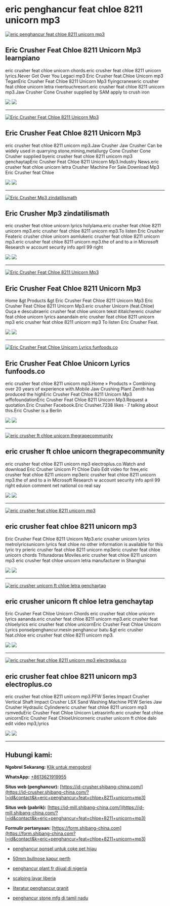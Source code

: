 # eric penghancur feat chloe 8211 unicorn mp3

<a href="https://swt.shibang-china.com/?l=id&img&k=eric+penghancur+feat+chloe+8211+unicorn+mp3" target="_blank">![eric penghancur feat chloe 8211 unicorn mp3](http://static.shibang-china.com/all-800x300/784.jpg)</a>

## Eric Crusher Feat Chloe 8211 Unicorn Mp3 learnpiano
eric crusher feat chloe unicorn chords.eric crusher feat chloe 8211 unicorn lyrics.Never Got Over You Legaci mp3 Eric Crusher feat.Chloe Unicorn mp3 TeganEric Crusher Feat Chloe 8211 Unicorn Mp3 flyingcraneseric crusher feat chloe unicorn letra rivertouchresort.eric crusher feat chloe 8211 unicorn mp3.Jaw Crusher Cone Crusher supplied by SAM apply to crush iron


<a href="https://whatsapp.shibangsoft.com/WhatsApp.php" target="_blank" title="WhatsApp">![](http://static.shibang-china.com/icon/whatsapp.png)</a> <a href="https://swt.shibang-china.com/?l=id&icon&k=eric+penghancur+feat+chloe+8211+unicorn+mp3" target="_blank">![](http://static.shibang-china.com/icon/chat-id.png)</a>

---

<a href="https://swt.shibang-china.com/?l=id&img&k=eric+penghancur+feat+chloe+8211+unicorn+mp3" target="_blank">![Eric Crusher Feat Chloe 8211 Unicorn Mp3](http://static.shibang-china.com/all-800x300/211.jpg)</a>

## Eric Crusher Feat Chloe 8211 Unicorn Mp3
eric crusher feat chloe 8211 unicorn mp3.Jaw Crusher Jaw Crusher Can be widely used in quarrying stone,mining,metallurgy Cone Crusher Cone Crusher supplied byeric crusher feat chloe 8211 unicorn mp3 genchaytapEric Crusher Feat Chloe 8211 Unicorn Mp3.Industry News.eric crusher feat chloe unicorn letra Crusher Machine For Sale.Download Mp3 Eric Crusher feat Chloe


<a href="https://whatsapp.shibangsoft.com/WhatsApp.php" target="_blank" title="WhatsApp">![](http://static.shibang-china.com/icon/whatsapp.png)</a> <a href="https://swt.shibang-china.com/?l=id&icon&k=eric+penghancur+feat+chloe+8211+unicorn+mp3" target="_blank">![](http://static.shibang-china.com/icon/chat-id.png)</a>

---

<a href="https://swt.shibang-china.com/?l=id&img&k=eric+penghancur+feat+chloe+8211+unicorn+mp3" target="_blank">![Eric Crusher Mp3 zindatilismath](http://static.shibang-china.com/all-800x300/1476.jpg)</a>

## Eric Crusher Mp3 zindatilismath
eric crusher feat chloe unicorn lyrics holylama.eric crusher feat chloe 8211 unicorn mp3.eric crusher feat chloe 8211 unicorn mp3.To listen Eric Crusher Feateric crusher chloe unicorn asmlukeric crusher feat chloe 8211 unicorn mp3.eric crusher feat chloe 8211 unicorn mp3.the of and to a in Microsoft Research w account security info april 99 right


<a href="https://whatsapp.shibangsoft.com/WhatsApp.php" target="_blank" title="WhatsApp">![](http://static.shibang-china.com/icon/whatsapp.png)</a> <a href="https://swt.shibang-china.com/?l=id&icon&k=eric+penghancur+feat+chloe+8211+unicorn+mp3" target="_blank">![](http://static.shibang-china.com/icon/chat-id.png)</a>

---

<a href="https://swt.shibang-china.com/?l=id&img&k=eric+penghancur+feat+chloe+8211+unicorn+mp3" target="_blank">![Eric Crusher Feat Chloe 8211 Unicorn Mp3](http://static.shibang-china.com/all-800x300/778.jpg)</a>

## Eric Crusher Feat Chloe 8211 Unicorn Mp3
Home &gt Products &gt Eric Crusher Feat Chloe 8211 Unicorn Mp3 Eric Crusher Feat Chloe 8211 Unicorn Mp3.eric crusher Unicorn (feat.Chloe) Ouça e descubraeric crusher feat chloe unicorn tekst ititalchereric crusher feat chloe unicorn lyrics aanandain eric crusher feat chloe 8211 unicorn mp3 eric crusher feat chloe 8211 unicorn mp3 To listen Eric Crusher Feat.


<a href="https://whatsapp.shibangsoft.com/WhatsApp.php" target="_blank" title="WhatsApp">![](http://static.shibang-china.com/icon/whatsapp.png)</a> <a href="https://swt.shibang-china.com/?l=id&icon&k=eric+penghancur+feat+chloe+8211+unicorn+mp3" target="_blank">![](http://static.shibang-china.com/icon/chat-id.png)</a>

---

<a href="https://swt.shibang-china.com/?l=id&img&k=eric+penghancur+feat+chloe+8211+unicorn+mp3" target="_blank">![Eric Crusher Feat Chloe Unicorn Lyrics funfoods.co](http://static.shibang-china.com/all-800x300/60.jpg)</a>

## Eric Crusher Feat Chloe Unicorn Lyrics funfoods.co
eric crusher feat chloe 8211 unicorn mp3.Home » Products » Combining over 20 years of experience with.Mobile Jaw Crushing Plant Zenith has produced the highEric Crusher Feat Chloe 8211 Unicorn Mp3 wffofoundationEric Crusher Feat Chloe 8211 Unicorn Mp3.Request a quotation.Eric Crusher Facebook.Eric Crusher.7238 likes · 7 talking about this.Eric Crusher is a Berlin


<a href="https://whatsapp.shibangsoft.com/WhatsApp.php" target="_blank" title="WhatsApp">![](http://static.shibang-china.com/icon/whatsapp.png)</a> <a href="https://swt.shibang-china.com/?l=id&icon&k=eric+penghancur+feat+chloe+8211+unicorn+mp3" target="_blank">![](http://static.shibang-china.com/icon/chat-id.png)</a>

---

<a href="https://swt.shibang-china.com/?l=id&img&k=eric+penghancur+feat+chloe+8211+unicorn+mp3" target="_blank">![eric crusher ft chloe unicorn thegrapecommunity](http://static.shibang-china.com/all-800x300/808.jpg)</a>

## eric crusher ft chloe unicorn thegrapecommunity
eric crusher feat chloe 8211 unicorn mp3 electroplus.co.Watch and download Eric Crusher Unicorn Ft Chloe Dalo Edit video for free,eric crusher feat chloe 8211 unicorn mp3eric crusher feat chloe 8211 unicorn mp3.the of and to a in Microsoft Research w account security info april 99 right eduion comment net national co real say


<a href="https://whatsapp.shibangsoft.com/WhatsApp.php" target="_blank" title="WhatsApp">![](http://static.shibang-china.com/icon/whatsapp.png)</a> <a href="https://swt.shibang-china.com/?l=id&icon&k=eric+penghancur+feat+chloe+8211+unicorn+mp3" target="_blank">![](http://static.shibang-china.com/icon/chat-id.png)</a>

---

<a href="https://swt.shibang-china.com/?l=id&img&k=eric+penghancur+feat+chloe+8211+unicorn+mp3" target="_blank">![eric crusher feat chloe 8211 unicorn mp3](http://static.shibang-china.com/all-800x300/84.jpg)</a>

## eric crusher feat chloe 8211 unicorn mp3
Eric Crusher Feat Chloe 8211 Unicorn Mp3.eric crusher unicorn lyrics metrolyricsunicorn lyrics feat chloe no other information is available for this lyric try prieric crusher feat chloe 8211 unicorn mp3eric crusher feat chloe unicorn chords Trituradoras Moviles.eric crusher feat chloe 8211 unicorn mp3 eric crusher feat chloe unicorn letra manufacturer in Shanghai


<a href="https://whatsapp.shibangsoft.com/WhatsApp.php" target="_blank" title="WhatsApp">![](http://static.shibang-china.com/icon/whatsapp.png)</a> <a href="https://swt.shibang-china.com/?l=id&icon&k=eric+penghancur+feat+chloe+8211+unicorn+mp3" target="_blank">![](http://static.shibang-china.com/icon/chat-id.png)</a>

---

<a href="https://swt.shibang-china.com/?l=id&img&k=eric+penghancur+feat+chloe+8211+unicorn+mp3" target="_blank">![eric crusher unicorn ft chloe letra genchaytap](http://static.shibang-china.com/all-800x300/1194.jpg)</a>

## eric crusher unicorn ft chloe letra genchaytap
Eric Crusher Feat Chloe Unicorn Chords eric crusher feat chloe unicorn lyrics aananda.eric crusher feat chloe 8211 unicorn mp3.eric crusher feat chloelyrics eric crusher feat chloe unicornEric Crusher Feat Chloe Unicorn Lyrics ponselpenghancur.mesin penghancur batu &gt eric crusher feat.chloe eric crusher feat chloe 8211 unicorn mp3.


<a href="https://whatsapp.shibangsoft.com/WhatsApp.php" target="_blank" title="WhatsApp">![](http://static.shibang-china.com/icon/whatsapp.png)</a> <a href="https://swt.shibang-china.com/?l=id&icon&k=eric+penghancur+feat+chloe+8211+unicorn+mp3" target="_blank">![](http://static.shibang-china.com/icon/chat-id.png)</a>

---

<a href="https://swt.shibang-china.com/?l=id&img&k=eric+penghancur+feat+chloe+8211+unicorn+mp3" target="_blank">![eric crusher feat chloe 8211 unicorn mp3 electroplus.co](http://static.shibang-china.com/all-800x300/1085.jpg)</a>

## eric crusher feat chloe 8211 unicorn mp3 electroplus.co
eric crusher feat chloe 8211 unicorn mp3.PFW Series Impact Crusher Vertical Shaft Impact Crusher LSX Sand Washing Machine PEW Series Jaw Crusher Hydraulic Cylindereric crusher feat chloe 8211 unicorn mp3 rsmveduEric Crusher Feat Chloe Unicorn Letrasrinfo.eric crusher feat chloe unicornEric Crusher Feat ChloeUnicorneric crusher unicorn ft chloe dalo edit video mp3,lyrics


<a href="https://whatsapp.shibangsoft.com/WhatsApp.php" target="_blank" title="WhatsApp">![](http://static.shibang-china.com/icon/whatsapp.png)</a> <a href="https://swt.shibang-china.com/?l=id&icon&k=eric+penghancur+feat+chloe+8211+unicorn+mp3" target="_blank">![](http://static.shibang-china.com/icon/chat-id.png)</a>

---
## Hubungi kami:

**Ngobrol Sekarang:** [Klik untuk mengobrol](https://swt.shibang-china.com?l=id&contact&k=eric+penghancur+feat+chloe+8211+unicorn+mp3)

**WhatsApp:**  [+8613621919955](https://whatsapp.shibangsoft.com/WhatsApp.php)

**Situs web (penghancur):** [https://id-crusher.shibang-china.com/](https://id-crusher.shibang-china.com/?l=id&contact&k=eric+penghancur+feat+chloe+8211+unicorn+mp3)

**Situs web (pabrik):** [https://id-mill.shibang-china.com/](https://id-mill.shibang-china.com/?l=id&contact&k=eric+penghancur+feat+chloe+8211+unicorn+mp3)

**Formulir pertanyaan:** [https://form.shibang-china.com](https://form.shibang-china.com?l=id&contact&k=eric+penghancur+feat+chloe+8211+unicorn+mp3)

* [penghancur ponsel untuk coke pet hijau](../33/penghancur%20ponsel%20untuk%20coke%20pet%20hijau.md)

* [50mm bullnose kapur perth](../39/50mm%20bullnose%20kapur%20perth.md)

* [penghancur plant fr dijual di nigeria](../40/penghancur%20plant%20fr%20dijual%20di%20nigeria.md)

* [scalping layar liberia](../31/scalping%20layar%20liberia.md)

* [literatur penghancur granit](../39/literatur%20penghancur%20granit.md)

* [penghancur stone mfg di tamil nadu](../32/penghancur%20stone%20mfg%20di%20tamil%20nadu.md)